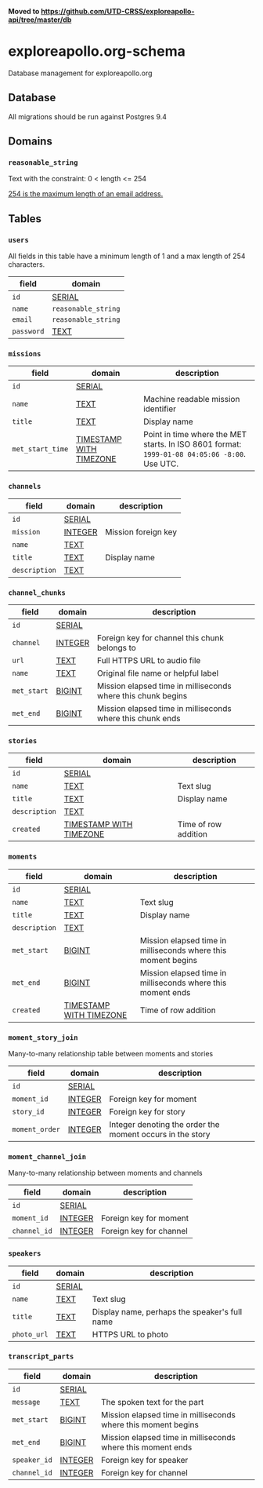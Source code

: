 **Moved to https://github.com/UTD-CRSS/exploreapollo-api/tree/master/db**

# exploreapollo.org-schema
Database management for exploreapollo.org

## Database

All migrations should be run against Postgres 9.4

## Domains

### `reasonable_string`

Text with the constraint: 0 < length <= 254

[254 is the maximum length of an email address.][email_max]

## Tables

### `users`

All fields in this table have a minimum length of 1 and a max length of 254 characters.

field | domain
--- | ---
`id` | [SERIAL][]
`name` | `reasonable_string`
`email` | `reasonable_string`
`password` | [TEXT][]

### `missions`

field | domain | description
--- | --- | ---
`id ` | [SERIAL][]
`name ` | [TEXT][] | Machine readable mission identifier
`title` | [TEXT][] | Display name
`met_start_time` | [TIMESTAMP WITH TIMEZONE][] | Point in time where the MET starts. In ISO 8601 format: `1999-01-08 04:05:06 -8:00`. Use UTC.

### `channels`

field | domain | description
--- | --- | ---
`id` | [SERIAL][]
`mission` | [INTEGER][] | Mission foreign key
`name` | [TEXT][]
`title` | [TEXT][] | Display name
`description` | [TEXT][]

### `channel_chunks`

field | domain | description
--- | --- | ---
`id` | [SERIAL][]
`channel` | [INTEGER][] | Foreign key for channel this chunk belongs to
`url` | [TEXT][] | Full HTTPS URL to audio file
`name` | [TEXT][] | Original file name or helpful label
`met_start` | [BIGINT][] | Mission elapsed time in milliseconds where this chunk begins
`met_end` | [BIGINT][] | Mission elapsed time in milliseconds where this chunk ends

### `stories`

field | domain | description
--- | --- | ---
`id` | [SERIAL][]
`name` | [TEXT][] | Text slug
`title` | [TEXT][] | Display name
`description` | [TEXT][]
`created` | [TIMESTAMP WITH TIMEZONE][] | Time of row addition

### `moments`

field | domain | description
--- | --- | ---
`id` | [SERIAL][]
`name` | [TEXT][] | Text slug
`title` | [TEXT][] | Display name
`description` | [TEXT][]
`met_start` | [BIGINT][] | Mission elapsed time in milliseconds where this moment begins
`met_end` | [BIGINT][] | Mission elapsed time in milliseconds where this moment ends
`created` | [TIMESTAMP WITH TIMEZONE][] | Time of row addition

### `moment_story_join`

Many-to-many relationship table between moments and stories

field | domain | description
--- | --- | ---
`id` | [SERIAL][]
`moment_id` | [INTEGER][] | Foreign key for moment
`story_id` | [INTEGER][] | Foreign key for story
`moment_order` | [INTEGER][] | Integer denoting the order the moment occurs in the story

### `moment_channel_join`

Many-to-many relationship between moments and channels

field | domain | description
--- | --- | ---
`id` | [SERIAL][]
`moment_id` | [INTEGER][] | Foreign key for moment
`channel_id` | [INTEGER][] | Foreign key for channel

### `speakers`

field | domain | description
--- | --- | ---
`id` | [SERIAL][]
`name` | [TEXT][] | Text slug
`title` | [TEXT][] | Display name, perhaps the speaker's full name
`photo_url` | [TEXT][] | HTTPS URL to photo

### `transcript_parts`

field | domain | description
--- | --- | ---
`id` | [SERIAL][]
`message` | [TEXT][] | The spoken text for the part
`met_start` | [BIGINT][] | Mission elapsed time in milliseconds where this moment begins
`met_end` | [BIGINT][] | Mission elapsed time in milliseconds where this moment ends
`speaker_id` | [INTEGER][] | Foreign key for speaker
`channel_id` | [INTEGER][] | Foreign key for channel

[email_max]: http://www.rfc-editor.org/errata_search.php?rfc=3696&eid=1690
[TEXT]: http://www.postgresql.org/docs/9.4/static/datatype-character.html
[SERIAL]: http://www.postgresql.org/docs/9.4/static/datatype-numeric.html#DATATYPE-SERIAL
[INTEGER]: http://www.postgresql.org/docs/9.4/static/datatype-numeric.html#DATATYPE-INT
[BIGINT]: http://www.postgresql.org/docs/9.4/static/datatype-numeric.html#DATATYPE-INT
[TIMESTAMP]: http://www.postgresql.org/docs/9.4/static/datatype-datetime.html
[TIMESTAMP WITH TIMEZONE]: http://www.postgresql.org/docs/9.4/static/datatype-datetime.html
